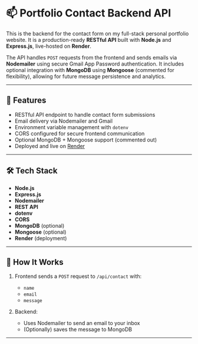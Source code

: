 # 📫 Portfolio Contact Backend API

This is the backend for the contact form on my full-stack personal portfolio website. It is a production-ready **RESTful API** built with **Node.js** and **Express.js**, live-hosted on **Render**.

The API handles `POST` requests from the frontend and sends emails via **Nodemailer** using secure Gmail App Password authentication. It includes optional integration with **MongoDB** using **Mongoose** (commented for flexibility), allowing for future message persistence and analytics.

---

## 🚀 Features

- RESTful API endpoint to handle contact form submissions
- Email delivery via Nodemailer and Gmail
- Environment variable management with `dotenv`
- CORS configured for secure frontend communication
- Optional MongoDB + Mongoose support (commented out)
- Deployed and live on [Render](https://render.com/)

---

## 🛠️ Tech Stack

- **Node.js**
- **Express.js**
- **Nodemailer**
- **REST API**
- **dotenv**
- **CORS**
- **MongoDB** (optional)
- **Mongoose** (optional)
- **Render** (deployment)

---

## 📩 How It Works

1. Frontend sends a `POST` request to `/api/contact` with:
   - `name`
   - `email`
   - `message`

2. Backend:
   - Uses Nodemailer to send an email to your inbox
   - (Optionally) saves the message to MongoDB

---


